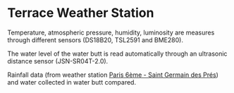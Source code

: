 # Terrace Weather Station

Temperature, atmospheric pressure, humidity, luminosity are measures through different sensors (DS18B20, TSL2591 and BME280).

The water level of the water butt is read automatically through an ultrasonic distance sensor (JSN-SR04T-2.0). 

Rainfall data (from weather station [Paris 6ème - Saint Germain des Prés](https://www.infoclimat.fr/observations-meteo/temps-reel/paris-6eme-saint-germain-des-pres/000CT.html)) and water collected in water butt compared.



